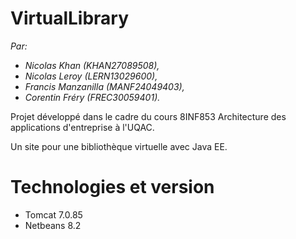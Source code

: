 # VirtualLibrary

*Par:*
- *Nicolas Khan (KHAN27089508),*
- *Nicolas Leroy (LERN13029600),*
- *Francis Manzanilla (MANF24049403),*
- *Corentin Fréry (FREC30059401).*

Projet développé dans le cadre du cours 8INF853 Architecture des applications d'entreprise à l'UQAC.

Un site pour une bibliothèque virtuelle avec Java EE.

# Technologies et version
- Tomcat 7.0.85
- Netbeans 8.2

